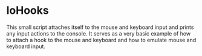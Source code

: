 # IoHooks

This small script attaches itself to the mouse and keyboard input and prints any input actions to the console.
It serves as a very basic example of how to attach a hook to the mouse and keyboard and how to emulate mouse and keyboard input.
